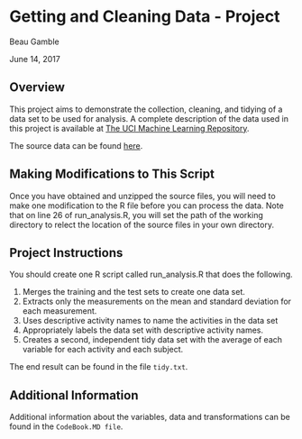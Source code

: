 # Getting and Cleaning Data - Project

Beau Gamble

June 14, 2017

## Overview

This project aims to demonstrate the collection, cleaning, and tidying of a data set to be used for analysis. A complete description of the data used in this project is available at [The UCI Machine Learning Repository](http://archive.ics.uci.edu/ml/datasets/Human+Activity+Recognition+Using+Smartphones).

The source data can be found [here](https://d396qusza40orc.cloudfront.net/getdata%2Fprojectfiles%2FUCI%20HAR%20Dataset.zip).

## Making Modifications to This Script

Once you have obtained and unzipped the source files, you will need to make one modification to the R file before you can process the data. Note that on line 26 of run_analysis.R, you will set the path of the working directory to relect the location of the source files in your own directory.

## Project Instructions

You should create one R script called run_analysis.R that does the following.

1. Merges the training and the test sets to create one data set.
2. Extracts only the measurements on the mean and standard deviation for each measurement.
3. Uses descriptive activity names to name the activities in the data set
4. Appropriately labels the data set with descriptive activity names.
5. Creates a second, independent tidy data set with the average of each variable for each activity and each subject.

The end result can be found in the file `tidy.txt`.

## Additional Information

Additional information about the variables, data and transformations can be found in the `CodeBook.MD file`.
